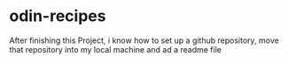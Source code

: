 # odin-recipes
After finishing this Project, i know how to set up a github repository, move that repository into my local machine and ad a readme file 